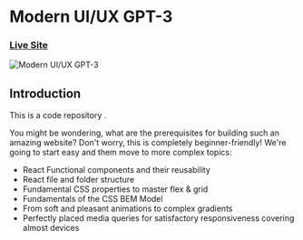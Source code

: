 # Modern UI/UX GPT-3
### [Live Site]()

![Modern UI/UX GPT-3](https://i.ibb.co/TR5LW9z/image.png)



## Introduction
This is a code repository . 

You might be wondering, what are the prerequisites for building such an amazing website? Don't worry, this  is completely beginner-friendly! We're going to start easy and them move to more complex topics:

- React Functional components and their reusability
- React file and folder structure
- Fundamental CSS properties to master flex & grid
- Fundamentals of the CSS BEM Model
- From soft and pleasant animations to complex gradients
- Perfectly placed media queries for satisfactory responsiveness covering almost devices
